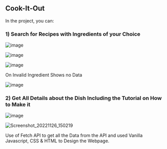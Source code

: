 ## Cook-It-Out

In the project, you can:

### 1)  Search for Recipes with Ingredients of your Choice

![image](https://user-images.githubusercontent.com/111651944/204081876-8910bd40-1995-40e9-af94-c52446bd4275.png)

![image](https://user-images.githubusercontent.com/111651944/204082173-475e1c41-3a55-4aca-b760-93a202442e34.png)

![image](https://user-images.githubusercontent.com/111651944/204081987-d9d4177e-bb0c-4db7-8227-8df25348ae8e.png)

On Invalid Ingredient Shows no Data

![image](https://user-images.githubusercontent.com/111651944/204082213-59e28e6d-e59f-482e-9bed-47a444233531.png)


### 2)  Get All Details about the Dish Including the Tutorial on How to Make it 

![image](https://user-images.githubusercontent.com/111651944/204082027-1eca1de2-48f1-4950-9d15-f1c9be087b60.png)

![Screenshot_20221126_150219](https://user-images.githubusercontent.com/111651944/204082101-cf254c72-876e-4873-b973-884f7fe18abc.png)

Use of Fetch API to get all the Data from the API and used Vanilla Javascript, CSS & HTML to Design the Webpage.
